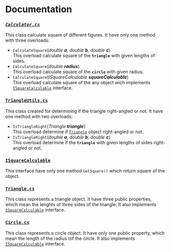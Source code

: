 # Documentation
### [_`Calculator.cs`_](https://github.com/SMarkls/TestTask/blob/master/TestTask.SquareCalculator/Calculator.cs)
This class calculate square of different figures. It have only one method with three overloads:
* `CalculateSquare`(_double **a**, double **b**, double **c**_)  
This overload calculate square of the **`triangle`** with given lengths of sides.
* `CalculateSquare`(_double **radius**_)  
This overload calculate square of the **`circle`** with given radius.
* `CalculateSquare`(_ISquareCalculable **squareCalculable**_)  
This overload calculate square of the any object wich implements
[`ISquareCalculable`](https://github.com/SMarkls/TestTask/blob/master/TestTask.SquareCalculator/Figures/ISquareCalculable.cs) interface.

### [__`TriangleUtils.cs`__](https://github.com/SMarkls/TestTask/blob/master/TestTask.SquareCalculator/TriangleUtils.cs)
This class created for determining if the triangle right-angled or not. It have one method with two overloads:
* `IsTriangleRight`(_Triangle **triangle**_)  
This overload determine if [`Triangle`](https://github.com/SMarkls/TestTask/blob/master/TestTask.SquareCalculator/Figures/Triangle.cs) object right-angled or not.
* `IsTriangleRight`(_double **a**, double **b**, double **c**_)  
This overload determine if the **`triangle`** with given lengths of sides right-angled or not.

### [__`ISquareCalculable`__](https://github.com/SMarkls/TestTask/blob/master/TestTask.SquareCalculator/Figures/ISquareCalculable.cs)
This interface have only one method `GetSquare()` which return square of the object.
### [__`Triangle.cs`__](https://github.com/SMarkls/TestTask/blob/master/TestTask.SquareCalculator/Figures/Triangle.cs)
This class represents a triangle object. It have three public properties, which mean the lenghts of three sides of the triangle. It also implements
[`ISquareCalculable`](https://github.com/SMarkls/TestTask/blob/master/TestTask.SquareCalculator/Figures/ISquareCalculable.cs) interface.
### [__`Circle.cs`__](https://github.com/SMarkls/TestTask/blob/master/TestTask.SquareCalculator/Figures/Circle.cs)
This class represents a circle object. It have only one public property, which mean the length of the radius tof the circle. It also implements
[`ISquareCalculable`](https://github.com/SMarkls/TestTask/blob/master/TestTask.SquareCalculator/Figures/ISquareCalculable.cs) interface.
